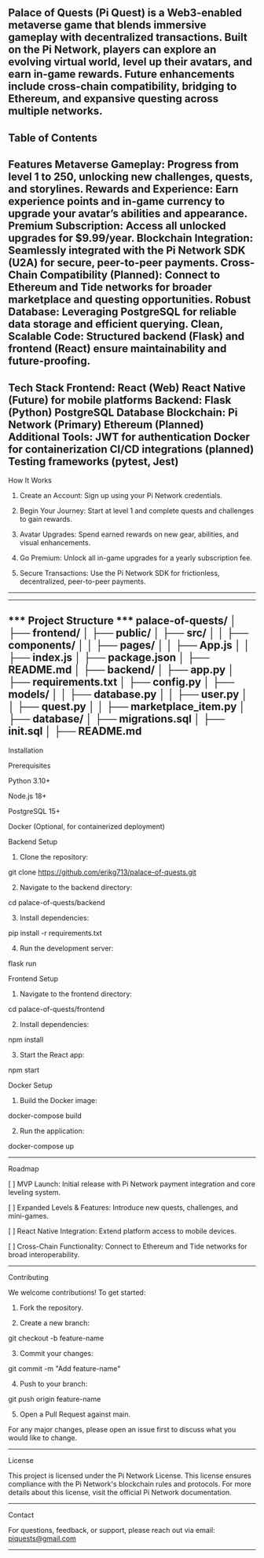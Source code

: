 Palace of Quests (Pi Quest) is a Web3-enabled metaverse game that blends immersive gameplay with decentralized transactions. Built on the Pi Network, players can explore an evolving virtual world, level up their avatars, and earn in-game rewards. Future enhancements include cross-chain compatibility, bridging to Ethereum, and expansive questing across multiple networks.
---
Table of Contents
---
Features
Metaverse Gameplay: Progress from level 1 to 250, unlocking new challenges, quests, and storylines.
Rewards and Experience: Earn experience points and in-game currency to upgrade your avatar’s abilities and appearance.
Premium Subscription: Access all unlocked upgrades for $9.99/year.
Blockchain Integration: Seamlessly integrated with the Pi Network SDK (U2A) for secure, peer-to-peer payments.
Cross-Chain Compatibility (Planned): Connect to Ethereum and Tide networks for broader marketplace and questing opportunities.
Robust Database: Leveraging PostgreSQL for reliable data storage and efficient querying.
Clean, Scalable Code: Structured backend (Flask) and frontend (React) ensure maintainability and future-proofing.
---
Tech Stack
Frontend:
React (Web)
React Native (Future) for mobile platforms
Backend:
Flask (Python)
PostgreSQL Database
Blockchain:
Pi Network (Primary)
Ethereum (Planned)
Additional Tools:
JWT for authentication
Docker for containerization
CI/CD integrations (planned)
Testing frameworks (pytest, Jest) 
---

How It Works

1. Create an Account: Sign up using your Pi Network credentials.


2. Begin Your Journey: Start at level 1 and complete quests and challenges to gain rewards.


3. Avatar Upgrades: Spend earned rewards on new gear, abilities, and visual enhancements.


4. Go Premium: Unlock all in-game upgrades for a yearly subscription fee.


5. Secure Transactions: Use the Pi Network SDK for frictionless, decentralized, peer-to-peer payments.
---
---

*** Project Structure ***
palace-of-quests/
│
├── frontend/
│   ├── public/
│   ├── src/
│   │   ├── components/
│   │   ├── pages/
│   │   ├── App.js
│   │   ├── index.js
│   ├── package.json
│   ├── README.md
│
├── backend/
│   ├── app.py
│   ├── requirements.txt
│   ├── config.py
│   ├── models/
│   │   ├── database.py
│   │   ├── user.py
│   │   ├── quest.py
│   │   ├── marketplace_item.py
│
├── database/
│   ├── migrations.sql
│   ├── init.sql
│
├── README.md
---

Installation

Prerequisites

Python 3.10+

Node.js 18+

PostgreSQL 15+

Docker (Optional, for containerized deployment)


Backend Setup

1. Clone the repository:

git clone https://github.com/erikg713/palace-of-quests.git


2. Navigate to the backend directory:

cd palace-of-quests/backend


3. Install dependencies:

pip install -r requirements.txt


4. Run the development server:

flask run



Frontend Setup

1. Navigate to the frontend directory:

cd palace-of-quests/frontend


2. Install dependencies:

npm install


3. Start the React app:

npm start



Docker Setup

1. Build the Docker image:

docker-compose build


2. Run the application:

docker-compose up




---

Roadmap

[ ] MVP Launch: Initial release with Pi Network payment integration and core leveling system.

[ ] Expanded Levels & Features: Introduce new quests, challenges, and mini-games.

[ ] React Native Integration: Extend platform access to mobile devices.

[ ] Cross-Chain Functionality: Connect to Ethereum and Tide networks for broad interoperability.



---

Contributing

We welcome contributions! To get started:

1. Fork the repository.


2. Create a new branch:

git checkout -b feature-name


3. Commit your changes:

git commit -m "Add feature-name"


4. Push to your branch:

git push origin feature-name


5. Open a Pull Request against main.



For any major changes, please open an issue first to discuss what you would like to change.


---

License

This project is licensed under the Pi Network License. This license ensures compliance with the Pi Network's blockchain rules and protocols. For more details about this license, visit the official Pi Network documentation.


---

Contact

For questions, feedback, or support, please reach out via email:
piquests@gmail.com


---
